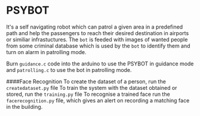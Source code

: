 # PSYBOT
It's a self navigating robot which can patrol a given area in a predefined path and help the passengers to reach their desired destination in airports or similiar infrastuctures. The `bot` is feeded with images of wanted people from some criminal database which is used by the `bot` to identify them and turn on alarm in patrolling mode.

Burn `guidance.c` code into the arduino to use the PSYBOT in guidance mode and `patrolling.c` to use the bot in patrolling mode.

####Face Recognition 
To create the dataset of a person, run the `createdataset.py` file
To train the system with the dataset obtained or stored, run the `training.py` file
To recognise a trained face run the `facerecognition.py` file, which gives an alert on recording a matching face in the building.
